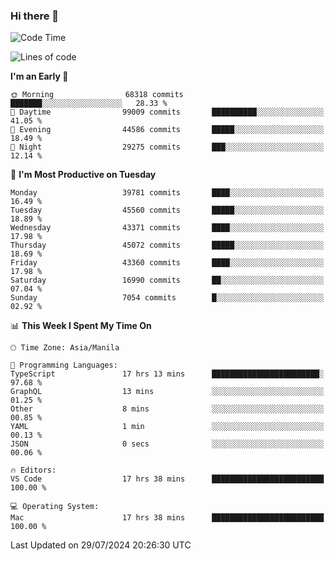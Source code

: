 ### Hi there 👋

<!--START_SECTION:waka-->
![Code Time](http://img.shields.io/badge/Code%20Time-5%2C404%20hrs%2019%20mins-blue)

![Lines of code](https://img.shields.io/badge/From%20Hello%20World%20I%27ve%20Written-113.2%20million%20lines%20of%20code-blue)

**I'm an Early 🐤** 

```text
🌞 Morning                68318 commits       ███████░░░░░░░░░░░░░░░░░░   28.33 % 
🌆 Daytime                99009 commits       ██████████░░░░░░░░░░░░░░░   41.05 % 
🌃 Evening                44586 commits       █████░░░░░░░░░░░░░░░░░░░░   18.49 % 
🌙 Night                  29275 commits       ███░░░░░░░░░░░░░░░░░░░░░░   12.14 % 
```
📅 **I'm Most Productive on Tuesday** 

```text
Monday                   39781 commits       ████░░░░░░░░░░░░░░░░░░░░░   16.49 % 
Tuesday                  45560 commits       █████░░░░░░░░░░░░░░░░░░░░   18.89 % 
Wednesday                43371 commits       ████░░░░░░░░░░░░░░░░░░░░░   17.98 % 
Thursday                 45072 commits       █████░░░░░░░░░░░░░░░░░░░░   18.69 % 
Friday                   43360 commits       ████░░░░░░░░░░░░░░░░░░░░░   17.98 % 
Saturday                 16990 commits       ██░░░░░░░░░░░░░░░░░░░░░░░   07.04 % 
Sunday                   7054 commits        █░░░░░░░░░░░░░░░░░░░░░░░░   02.92 % 
```


📊 **This Week I Spent My Time On** 

```text
🕑︎ Time Zone: Asia/Manila

💬 Programming Languages: 
TypeScript               17 hrs 13 mins      ████████████████████████░   97.68 % 
GraphQL                  13 mins             ░░░░░░░░░░░░░░░░░░░░░░░░░   01.25 % 
Other                    8 mins              ░░░░░░░░░░░░░░░░░░░░░░░░░   00.85 % 
YAML                     1 min               ░░░░░░░░░░░░░░░░░░░░░░░░░   00.13 % 
JSON                     0 secs              ░░░░░░░░░░░░░░░░░░░░░░░░░   00.06 % 

🔥 Editors: 
VS Code                  17 hrs 38 mins      █████████████████████████   100.00 % 

💻 Operating System: 
Mac                      17 hrs 38 mins      █████████████████████████   100.00 % 
```


 Last Updated on 29/07/2024 20:26:30 UTC
<!--END_SECTION:waka-->


<!--
**rad182/rad182** is a ✨ _special_ ✨ repository because its `README.md` (this file) appears on your GitHub profile.

Here are some ideas to get you started:

- 🔭 I’m currently working on ...
- 🌱 I’m currently learning ...
- 👯 I’m looking to collaborate on ...
- 🤔 I’m looking for help with ...
- 💬 Ask me about ...
- 📫 How to reach me: ...
- 😄 Pronouns: ...
- ⚡ Fun fact: ...
-->
